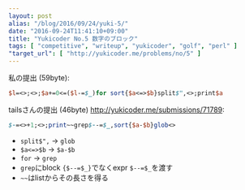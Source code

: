 ```yaml
---
layout: post
alias: "/blog/2016/09/24/yuki-5/"
date: "2016-09-24T11:41:10+09:00"
title: "Yukicoder No.5 数字のブロック"
tags: [ "competitive", "writeup", "yukicoder", "golf", "perl" ]
"target_url": [ "http://yukicoder.me/problems/no/5" ]
---
```


私の提出 ($59$byte):

``` perl
$l=<>;<>;$a+=0<=($l-=$_)for sort{$a<=>$b}split$",<>;print$a
```

tailsさんの提出 ($46$byte) <http://yukicoder.me/submissions/71789>:

``` perl
$-=<>+1;<>;print~~grep$--=$_,sort{$a-$b}glob<>
```

-   `split$",` $\to$ `glob`
-   `$a<=>$b` $\to$ `$a-$b`
-   `for` $\to$ `grep`
-   `grep`にblock `{$--=$_}`でなくexpr `$--=$_`を渡す
-   `~~`はlistからその長さを得る
